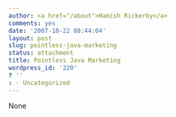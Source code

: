 ```yaml
---
author: <a href="/about">Hamish Rickerby</a>
comments: yes
date: '2007-10-22 08:44:04'
layout: post
slug: pointless-java-marketing
status: attachment
title: Pointless Java Marketing
wordpress_id: '220'
? ''
: - Uncategorized
---
```


None